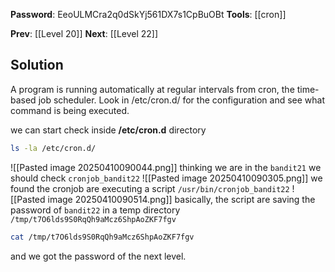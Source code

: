 **Password**: EeoULMCra2q0dSkYj561DX7s1CpBuOBt
**Tools**: [[cron]]

**Prev**: [[Level 20]] 
**Next**: [[Level 22]]
## Solution
A program is running automatically at regular intervals from cron, the time-based job scheduler. Look in /etc/cron.d/ for the configuration and see what command is being executed.

we can start check inside **/etc/cron.d** directory
```bash
ls -la /etc/cron.d/
```
![[Pasted image 20250410090044.png]]
thinking we are in the `bandit21` we should check `cronjob_bandit22`
![[Pasted image 20250410090305.png]]
we found the cronjob are executing a script `/usr/bin/cronjob_bandit22`
![[Pasted image 20250410090514.png]]
basically, the script are saving the password of `bandit22` in a temp directory `/tmp/t7O6lds9S0RqQh9aMcz6ShpAoZKF7fgv`

```bash
cat /tmp/t7O6lds9S0RqQh9aMcz6ShpAoZKF7fgv
```
and we got the password of the next level.